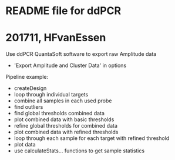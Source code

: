 # README file for ddPCR
# 
# 201711, HFvanEssen

Use ddPCR QuantaSoft software to export raw Amplitude data
- 'Export Amplitude and Cluster Data' in options 

Pipeline example:
- createDesign
- loop through individual targets
- combine all samples in each used probe
- find outliers
- find global thresholds combined data
- plot combined data with basic thresholds
- refine global thresholds for combined data
- plot combined data with refined thresholds
- loop through each sample for each target with refined threshold
- plot data
- use calculateStats... functions to get sample statistics
######
